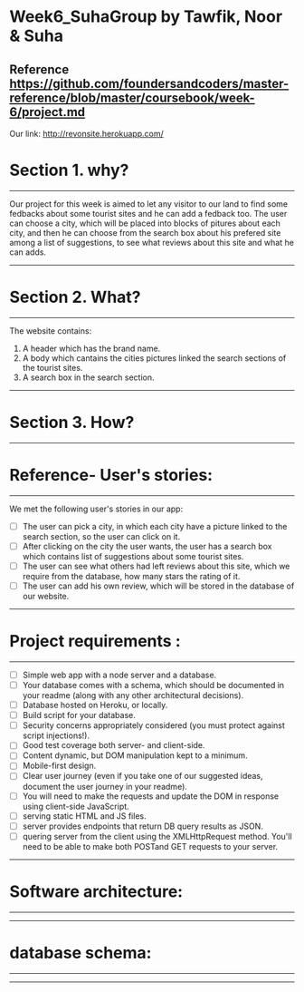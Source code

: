 # Week6_SuhaGroup by Tawfik, Noor & Suha

Reference https://github.com/foundersandcoders/master-reference/blob/master/coursebook/week-6/project.md
---
Our link: http://revonsite.herokuapp.com/

# Section 1. why?
---
Our project for this week is aimed to let any visitor to our land to find some fedbacks about some tourist sites and he can add a fedback too. The user can choose a city, which will be placed into blocks of pitures about each city, and then he can choose from the search box about his prefered site among a list of suggestions, to see what reviews about this site and what he can adds.
 
 --- 
 # Section 2. What?
 ---
 The website contains:
 1. A header which has the brand name.
 2. A body which cantains the cities pictures linked the search sections of the tourist sites.
 3. A search box in the search section.
 
 ---
 # Section 3. How?
 ---
 # Reference- User's stories:
 ---
 We met the following user's stories in our app:
 - [ ] The user can pick a city, in which each city have a picture linked to the search section, so the user can click on it.
 - [ ] After clicking on the city the user wants, the user has a search box which contains list of suggestions about some tourist sites.
 - [ ] The user can see what others had left reviews about this site, which we require from the database, how many stars the rating of it.
 - [ ] The user can add his own review, which will be stored in the database of our website.
 ---
 # Project requirements :
 ---
- [ ] Simple web app with a node server and a database.
- [ ] Your database comes with a schema, which should be documented in your readme (along with any other architectural decisions).
- [ ] Database hosted on Heroku, or locally.
- [ ] Build script for your database.
- [ ] Security concerns appropriately considered (you must protect against script injections!).
- [ ] Good test coverage both server- and client-side.
- [ ] Content dynamic, but DOM manipulation kept to a minimum.
- [ ] Mobile-first design.
- [ ] Clear user journey (even if you take one of our suggested ideas, document the user journey in your readme).
- [ ] You will need to make the requests and update the DOM in response using client-side JavaScript.
- [ ] serving static HTML and JS files.
- [ ] server provides endpoints that return DB query results as JSON. 
- [ ] quering server from the client using the XMLHttpRequest method.
You'll need to be able to make both POSTand GET requests to your server.
 ---
 # Software architecture:
 ---
 ---
 # database schema:
 ---
 ---
 

